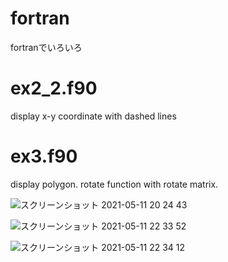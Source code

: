# fortran
fortranでいろいろ


# ex2_2.f90
display x-y coordinate with dashed lines


# ex3.f90
display polygon.
rotate function with rotate matrix.


![スクリーンショット 2021-05-11 20 24 43](https://user-images.githubusercontent.com/61105696/117911941-92993300-b319-11eb-87dc-6cc166bb6e7d.png)


![スクリーンショット 2021-05-11 22 33 52](https://user-images.githubusercontent.com/61105696/117911957-9927aa80-b319-11eb-827b-6aa21edb7388.png)


![スクリーンショット 2021-05-11 22 34 12](https://user-images.githubusercontent.com/61105696/117911967-9cbb3180-b319-11eb-9d75-a7a07df2721d.png)

